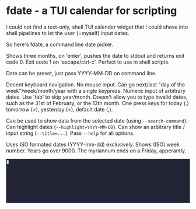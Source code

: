 # fdate - a TUI calendar for scripting

I could not find a text-only, shell TUI calender widget that I could shove into
shell pipelines to let the user (=myself) input dates.

So here's fdate, a command line date picker. 

Shows three months, on 'enter', pushes the date to stdout and returns exit code
0. Exit code 1 on 'escape/ctrl-c'. Perfect to use in shell scripts. 

Date can be preset, just pass YYYY-MM-DD on command line.

Decent keyboard navigation. No mouse input. Can go next/last "day of the
week"/week/month/year with a single keypress. Numeric input of arbitrary dates.
Use 'tab' to skip year/month. Doesn't allow you to type invalid dates, such as
the 31st of February, or the 13th month. One press keys for today (.) tomorrow
(>), yesterday (<), default date (,).

Can be used to show data from the selected date (using `--search-command`). Can
highlight dates (`--highlight=YYYY-MM-DD`).  Can show an arbitrary title / input string (`--title=...`).
Pass `--help` for all options.

Uses ISO formated dates (YYYY-mm-dd) exclusively. Shows (ISO)
week number. Years go over 9000. The myriannum ends on a Friday, apperantly.

![fdate demonstration gif](./docs/demo.gif)
